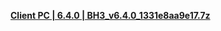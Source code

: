 **[Client PC | 6.4.0 | BH3_v6.4.0_1331e8aa9e17.7z ](https://bundle.bh3.com/ptpublic/rel/20230116101825_JscRRCB6O6EzK9C5/PC/BH3_v6.4.0_1331e8aa9e17.7z)**

